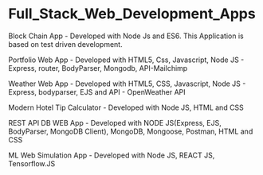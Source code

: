 # Full_Stack_Web_Development_Apps

Block Chain App - Developed with Node Js and ES6. This Application is based on test driven development.

Portfolio Web App - Developed with HTML5, Css, Javascript, Node JS - Express, router, BodyParser, Mongodb, API-Mailchimp

Weather Web App - Developed with HTML5, CSS, Javascript, Node JS - Express, bodyparser, EJS and API - OpenWeather API

Modern Hotel Tip Calculator - Developed with Node JS, HTML and CSS

REST API DB WEB App - Developed with NODE JS(Express, EJS, BodyParser, MongoDB Client), MongoDB, Mongoose, Postman, HTML and CSS

ML Web Simulation App - Developed with Node JS, REACT JS, Tensorflow.JS
